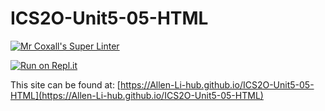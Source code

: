 # ICS2O-Unit5-05-HTML

[![Mr Coxall's Super Linter](https://github.com/Allen-Li-hub//ICS2O-Unit5-05-HTML/workflows/Mr%20Coxall's%20Super%20Linter/badge.svg)](https://github.com/Allen-Li-hub//ICS2O-Unit5-05-HTML/actions)

[![Run on Repl.it](https://repl.it/badge/github/Allen-Li-hub//ICS2O-Unit5-05-HTML)](https://repl.it/github/Allen-Li-hub//ICS2O-Unit5-05-HTML)

This site can be found at: [https://Allen-Li-hub.github.io/ICS2O-Unit5-05-HTML](https://Allen-Li-hub.github.io/ICS2O-Unit5-05-HTML)
